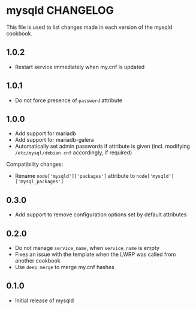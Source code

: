 mysqld CHANGELOG
================

This file is used to list changes made in each version of the mysqld cookbook.

1.0.2
-----

- Restart service immediately when my.cnf is updated

1.0.1
-----

- Do not force presence of `password` attribute

1.0.0
-----

- Add support for mariadb
- Add support for mariadb-galera
- Automatically set admin passwords if attribute is given (incl. modifying `/etc/mysql/debian.cnf`
  accordingly, if required)

Compatibility changes:

- Rename `node['mysqld']['packages']` attribute to `node['mysqld']['mysql_packages']`

0.3.0
-----

- Add support to remove configuration options set by default attributes

0.2.0
-----
- Do not manage `service_name`, when `service_name` is empty
- Fixes an issue with the template when the LWRP was called from another cookbook
- Use `deep_merge` to merge my.cnf hashes

0.1.0
-----
- Initial release of mysqld
